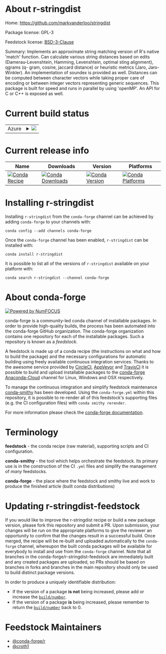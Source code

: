 About r-stringdist
==================

Home: https://github.com/markvanderloo/stringdist

Package license: GPL-3

Feedstock license: [BSD-3-Clause](https://github.com/conda-forge/r-stringdist-feedstock/blob/master/LICENSE.txt)

Summary: Implements an approximate string matching version of R's native 'match' function. Can calculate various string distances based on edits (Damerau-Levenshtein, Hamming, Levenshtein, optimal sting alignment), qgrams (q- gram, cosine, jaccard distance) or heuristic metrics (Jaro, Jaro-Winkler). An implementation of soundex is provided as well. Distances can be computed between character vectors while taking proper care of encoding or between integer vectors representing generic sequences. This package is built for speed and runs in parallel by using 'openMP'. An API for C or C++ is exposed as well.

Current build status
====================


<table>
    
  <tr>
    <td>Azure</td>
    <td>
      <details>
        <summary>
          <a href="https://dev.azure.com/conda-forge/feedstock-builds/_build/latest?definitionId=1682&branchName=master">
            <img src="https://dev.azure.com/conda-forge/feedstock-builds/_apis/build/status/r-stringdist-feedstock?branchName=master">
          </a>
        </summary>
        <table>
          <thead><tr><th>Variant</th><th>Status</th></tr></thead>
          <tbody><tr>
              <td>linux_64_c_compiler_version7r_base3.6target_platformlinux-64</td>
              <td>
                <a href="https://dev.azure.com/conda-forge/feedstock-builds/_build/latest?definitionId=1682&branchName=master">
                  <img src="https://dev.azure.com/conda-forge/feedstock-builds/_apis/build/status/r-stringdist-feedstock?branchName=master&jobName=linux&configuration=linux_64_c_compiler_version7r_base3.6target_platformlinux-64" alt="variant">
                </a>
              </td>
            </tr><tr>
              <td>linux_64_c_compiler_version7r_base4.0target_platformlinux-64</td>
              <td>
                <a href="https://dev.azure.com/conda-forge/feedstock-builds/_build/latest?definitionId=1682&branchName=master">
                  <img src="https://dev.azure.com/conda-forge/feedstock-builds/_apis/build/status/r-stringdist-feedstock?branchName=master&jobName=linux&configuration=linux_64_c_compiler_version7r_base4.0target_platformlinux-64" alt="variant">
                </a>
              </td>
            </tr><tr>
              <td>osx_64_c_compiler_version10r_base3.6target_platformosx-64</td>
              <td>
                <a href="https://dev.azure.com/conda-forge/feedstock-builds/_build/latest?definitionId=1682&branchName=master">
                  <img src="https://dev.azure.com/conda-forge/feedstock-builds/_apis/build/status/r-stringdist-feedstock?branchName=master&jobName=osx&configuration=osx_64_c_compiler_version10r_base3.6target_platformosx-64" alt="variant">
                </a>
              </td>
            </tr><tr>
              <td>osx_64_c_compiler_version10r_base4.0target_platformosx-64</td>
              <td>
                <a href="https://dev.azure.com/conda-forge/feedstock-builds/_build/latest?definitionId=1682&branchName=master">
                  <img src="https://dev.azure.com/conda-forge/feedstock-builds/_apis/build/status/r-stringdist-feedstock?branchName=master&jobName=osx&configuration=osx_64_c_compiler_version10r_base4.0target_platformosx-64" alt="variant">
                </a>
              </td>
            </tr><tr>
              <td>win_64_r_base3.6target_platformwin-64</td>
              <td>
                <a href="https://dev.azure.com/conda-forge/feedstock-builds/_build/latest?definitionId=1682&branchName=master">
                  <img src="https://dev.azure.com/conda-forge/feedstock-builds/_apis/build/status/r-stringdist-feedstock?branchName=master&jobName=win&configuration=win_64_r_base3.6target_platformwin-64" alt="variant">
                </a>
              </td>
            </tr><tr>
              <td>win_64_r_base4.0target_platformwin-64</td>
              <td>
                <a href="https://dev.azure.com/conda-forge/feedstock-builds/_build/latest?definitionId=1682&branchName=master">
                  <img src="https://dev.azure.com/conda-forge/feedstock-builds/_apis/build/status/r-stringdist-feedstock?branchName=master&jobName=win&configuration=win_64_r_base4.0target_platformwin-64" alt="variant">
                </a>
              </td>
            </tr>
          </tbody>
        </table>
      </details>
    </td>
  </tr>
</table>

Current release info
====================

| Name | Downloads | Version | Platforms |
| --- | --- | --- | --- |
| [![Conda Recipe](https://img.shields.io/badge/recipe-r--stringdist-green.svg)](https://anaconda.org/conda-forge/r-stringdist) | [![Conda Downloads](https://img.shields.io/conda/dn/conda-forge/r-stringdist.svg)](https://anaconda.org/conda-forge/r-stringdist) | [![Conda Version](https://img.shields.io/conda/vn/conda-forge/r-stringdist.svg)](https://anaconda.org/conda-forge/r-stringdist) | [![Conda Platforms](https://img.shields.io/conda/pn/conda-forge/r-stringdist.svg)](https://anaconda.org/conda-forge/r-stringdist) |

Installing r-stringdist
=======================

Installing `r-stringdist` from the `conda-forge` channel can be achieved by adding `conda-forge` to your channels with:

```
conda config --add channels conda-forge
```

Once the `conda-forge` channel has been enabled, `r-stringdist` can be installed with:

```
conda install r-stringdist
```

It is possible to list all of the versions of `r-stringdist` available on your platform with:

```
conda search r-stringdist --channel conda-forge
```


About conda-forge
=================

[![Powered by NumFOCUS](https://img.shields.io/badge/powered%20by-NumFOCUS-orange.svg?style=flat&colorA=E1523D&colorB=007D8A)](http://numfocus.org)

conda-forge is a community-led conda channel of installable packages.
In order to provide high-quality builds, the process has been automated into the
conda-forge GitHub organization. The conda-forge organization contains one repository
for each of the installable packages. Such a repository is known as a *feedstock*.

A feedstock is made up of a conda recipe (the instructions on what and how to build
the package) and the necessary configurations for automatic building using freely
available continuous integration services. Thanks to the awesome service provided by
[CircleCI](https://circleci.com/), [AppVeyor](https://www.appveyor.com/)
and [TravisCI](https://travis-ci.com/) it is possible to build and upload installable
packages to the [conda-forge](https://anaconda.org/conda-forge)
[Anaconda-Cloud](https://anaconda.org/) channel for Linux, Windows and OSX respectively.

To manage the continuous integration and simplify feedstock maintenance
[conda-smithy](https://github.com/conda-forge/conda-smithy) has been developed.
Using the ``conda-forge.yml`` within this repository, it is possible to re-render all of
this feedstock's supporting files (e.g. the CI configuration files) with ``conda smithy rerender``.

For more information please check the [conda-forge documentation](https://conda-forge.org/docs/).

Terminology
===========

**feedstock** - the conda recipe (raw material), supporting scripts and CI configuration.

**conda-smithy** - the tool which helps orchestrate the feedstock.
                   Its primary use is in the construction of the CI ``.yml`` files
                   and simplify the management of *many* feedstocks.

**conda-forge** - the place where the feedstock and smithy live and work to
                  produce the finished article (built conda distributions)


Updating r-stringdist-feedstock
===============================

If you would like to improve the r-stringdist recipe or build a new
package version, please fork this repository and submit a PR. Upon submission,
your changes will be run on the appropriate platforms to give the reviewer an
opportunity to confirm that the changes result in a successful build. Once
merged, the recipe will be re-built and uploaded automatically to the
`conda-forge` channel, whereupon the built conda packages will be available for
everybody to install and use from the `conda-forge` channel.
Note that all branches in the conda-forge/r-stringdist-feedstock are
immediately built and any created packages are uploaded, so PRs should be based
on branches in forks and branches in the main repository should only be used to
build distinct package versions.

In order to produce a uniquely identifiable distribution:
 * If the version of a package **is not** being increased, please add or increase
   the [``build/number``](https://conda.io/docs/user-guide/tasks/build-packages/define-metadata.html#build-number-and-string).
 * If the version of a package **is** being increased, please remember to return
   the [``build/number``](https://conda.io/docs/user-guide/tasks/build-packages/define-metadata.html#build-number-and-string)
   back to 0.

Feedstock Maintainers
=====================

* [@conda-forge/r](https://github.com/conda-forge/r/)
* [@croth1](https://github.com/croth1/)

